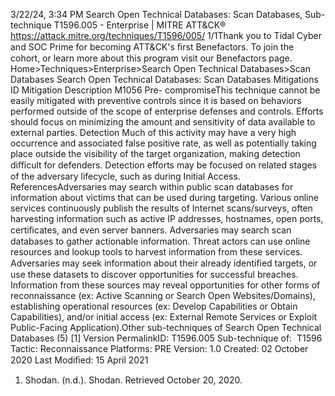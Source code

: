 3/22/24, 3:34 PM Search Open Technical Databases: Scan Databases, Sub-technique T1596.005 - Enterprise | MITRE ATT&CK®
https://attack.mitre.org/techniques/T1596/005/ 1/1Thank you to Tidal Cyber and SOC Prime for becoming ATT&CK's ﬁrst Benefactors. To join the cohort, or learn more about this program visit our
Benefactors page.
Home>Techniques>Enterprise>Search Open Technical Databases>Scan Databases
Search Open Technical Databases: Scan Databases
Mitigations
ID Mitigation Description
M1056 Pre-
compromiseThis technique cannot be easily mitigated with preventive controls since it is based on behaviors performed
outside of the scope of enterprise defenses and controls. Efforts should focus on minimizing the amount
and sensitivity of data available to external parties.
Detection
Much of this activity may have a very high occurrence and associated false positive rate, as well as potentially taking place outside the
visibility of the target organization, making detection diﬃcult for defenders.
Detection efforts may be focused on related stages of the adversary lifecycle, such as during Initial Access.
ReferencesAdversaries may search within public scan databases for information about victims that can be used during targeting. Various online
services continuously publish the results of Internet scans/surveys, often harvesting information such as active IP addresses, hostnames,
open ports, certiﬁcates, and even server banners.
Adversaries may search scan databases to gather actionable information. Threat actors can use online resources and lookup tools to
harvest information from these services. Adversaries may seek information about their already identiﬁed targets, or use these datasets to
discover opportunities for successful breaches. Information from these sources may reveal opportunities for other forms of reconnaissance
(ex: Active Scanning or Search Open Websites/Domains), establishing operational resources (ex: Develop Capabilities or Obtain
Capabilities), and/or initial access (ex: External Remote Services or Exploit Public-Facing Application).Other sub-techniques of Search Open Technical Databases (5)
[1]
Version PermalinkID: T1596.005
Sub-technique of:  T1596
 
Tactic: Reconnaissance
 
Platforms: PRE
Version: 1.0
Created: 02 October 2020
Last Modiﬁed: 15 April 2021
1. Shodan. (n.d.). Shodan. Retrieved October 20, 2020.